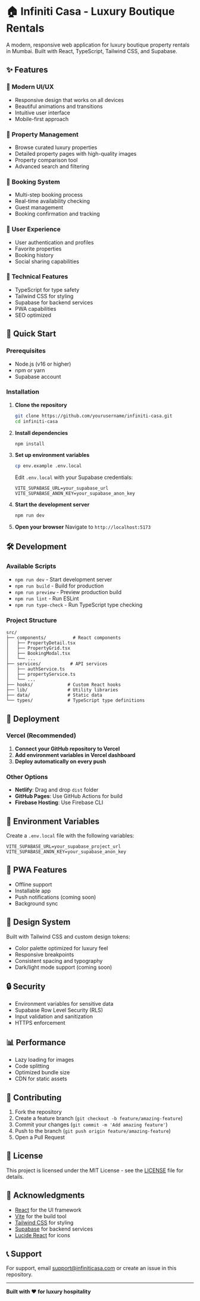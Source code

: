 # 🏠 Infiniti Casa - Luxury Boutique Rentals

A modern, responsive web application for luxury boutique property rentals in Mumbai. Built with React, TypeScript, Tailwind CSS, and Supabase.

## ✨ Features

### 🎨 **Modern UI/UX**
- Responsive design that works on all devices
- Beautiful animations and transitions
- Intuitive user interface
- Mobile-first approach

### 🏡 **Property Management**
- Browse curated luxury properties
- Detailed property pages with high-quality images
- Property comparison tool
- Advanced search and filtering

### 📅 **Booking System**
- Multi-step booking process
- Real-time availability checking
- Guest management
- Booking confirmation and tracking

### 👤 **User Experience**
- User authentication and profiles
- Favorite properties
- Booking history
- Social sharing capabilities

### 🔧 **Technical Features**
- TypeScript for type safety
- Tailwind CSS for styling
- Supabase for backend services
- PWA capabilities
- SEO optimized

## 🚀 Quick Start

### Prerequisites
- Node.js (v16 or higher)
- npm or yarn
- Supabase account

### Installation

1. **Clone the repository**
   ```bash
   git clone https://github.com/yourusername/infiniti-casa.git
   cd infiniti-casa
   ```

2. **Install dependencies**
   ```bash
   npm install
   ```

3. **Set up environment variables**
   ```bash
   cp env.example .env.local
   ```
   
   Edit `.env.local` with your Supabase credentials:
   ```env
   VITE_SUPABASE_URL=your_supabase_url
   VITE_SUPABASE_ANON_KEY=your_supabase_anon_key
   ```

4. **Start the development server**
   ```bash
   npm run dev
   ```

5. **Open your browser**
   Navigate to `http://localhost:5173`

## 🛠️ Development

### Available Scripts

- `npm run dev` - Start development server
- `npm run build` - Build for production
- `npm run preview` - Preview production build
- `npm run lint` - Run ESLint
- `npm run type-check` - Run TypeScript type checking

### Project Structure

```
src/
├── components/          # React components
│   ├── PropertyDetail.tsx
│   ├── PropertyGrid.tsx
│   ├── BookingModal.tsx
│   └── ...
├── services/           # API services
│   ├── authService.ts
│   ├── propertyService.ts
│   └── ...
├── hooks/             # Custom React hooks
├── lib/               # Utility libraries
├── data/              # Static data
└── types/             # TypeScript type definitions
```

## 🚀 Deployment

### Vercel (Recommended)

1. **Connect your GitHub repository to Vercel**
2. **Add environment variables in Vercel dashboard**
3. **Deploy automatically on every push**

### Other Options

- **Netlify**: Drag and drop `dist` folder
- **GitHub Pages**: Use GitHub Actions for build
- **Firebase Hosting**: Use Firebase CLI

## 🔧 Environment Variables

Create a `.env.local` file with the following variables:

```env
VITE_SUPABASE_URL=your_supabase_project_url
VITE_SUPABASE_ANON_KEY=your_supabase_anon_key
```

## 📱 PWA Features

- Offline support
- Installable app
- Push notifications (coming soon)
- Background sync

## 🎨 Design System

Built with Tailwind CSS and custom design tokens:
- Color palette optimized for luxury feel
- Responsive breakpoints
- Consistent spacing and typography
- Dark/light mode support (coming soon)

## 🔒 Security

- Environment variables for sensitive data
- Supabase Row Level Security (RLS)
- Input validation and sanitization
- HTTPS enforcement

## 📊 Performance

- Lazy loading for images
- Code splitting
- Optimized bundle size
- CDN for static assets

## 🤝 Contributing

1. Fork the repository
2. Create a feature branch (`git checkout -b feature/amazing-feature`)
3. Commit your changes (`git commit -m 'Add amazing feature'`)
4. Push to the branch (`git push origin feature/amazing-feature`)
5. Open a Pull Request

## 📄 License

This project is licensed under the MIT License - see the [LICENSE](LICENSE) file for details.

## 🙏 Acknowledgments

- [React](https://reactjs.org/) for the UI framework
- [Vite](https://vitejs.dev/) for the build tool
- [Tailwind CSS](https://tailwindcss.com/) for styling
- [Supabase](https://supabase.com/) for backend services
- [Lucide React](https://lucide.dev/) for icons

## 📞 Support

For support, email support@infiniticasa.com or create an issue in this repository.

---

**Built with ❤️ for luxury hospitality** 